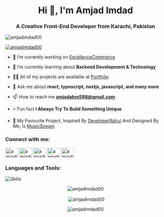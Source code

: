 <h1 align="center">Hi 👋, I'm Amjad Imdad</h1>
<h3 align="center">A Creative Front-End Developer from Karachi, Pakistan</h3>

<p align="left"> <img src="https://komarev.com/ghpvc/?username=amjadimdad00&label=Profile%20views&color=0e75b6&style=flat" alt="amjadimdad00" /> </p>

<p align="left"> <a href="https://github.com/ryo-ma/github-profile-trophy"><img src="https://github-profile-trophy.vercel.app/?username=amjadimdad00" alt="amjadimdad00" /></a> </p>

- 🔭 I’m currently working on [ExcellenceCommerce](https://github.com/amjadimdad00/ExcellenceCommerce)

- 🌱 I’m currently learning about **Backend Development & Technology**

- 👨‍💻 All of my projects are available at [Portfolio](https://amjadimdad00.vercel.app)

<!-- - 📝 I regularly write articles on [medium](https://amjadimdad00.medium.com) -->

- 💬 Ask me about **react, typescript, nextjs, javascript, and many more**

- 📫 How to reach me **amjadabro598@gmail.com**

- ⚡ Fun fact **I Always Try To Build Something Unique**

- 🚀 My Favourite Project, Inspired By [DeveloperRahul](https://github.com/developerrahuloffical) And Designed By Me, Is [MusicStream](https://musicstream.vercel.app)

<h3 align="left">Connect with me:</h3>
<p align="left">
  
<a href="https://linkedin.com/in/amjadimdad00" target="blank"><img align="center" src="https://raw.githubusercontent.com/rahuldkjain/github-profile-readme-generator/master/src/images/icons/Social/linked-in-alt.svg" alt="amjadimdad00" height="30" width="40" /></a>
<a href="https://fb.com/amjadimdad00" target="blank"><img align="center" src="https://raw.githubusercontent.com/rahuldkjain/github-profile-readme-generator/master/src/images/icons/Social/facebook.svg" alt="amjadimdad00" height="30" width="40" /></a>
<a href="https://instagram.com/amjadimdad00" target="blank"><img align="center" src="https://raw.githubusercontent.com/rahuldkjain/github-profile-readme-generator/master/src/images/icons/Social/instagram.svg" alt="amjadimdad00" height="30" width="40" /></a>
<a href="https://www.youtube.com/@amjadimdad00" target="blank"><img align="center" src="https://raw.githubusercontent.com/rahuldkjain/github-profile-readme-generator/master/src/images/icons/Social/youtube.svg" alt="amjadimdad00" height="30" width="40" /></a>
<a href="https://www.tiktok.com/@amjadimdad00" target="blank"><img align="center" src="https://cdn.pixabay.com/photo/2021/01/30/06/42/tiktok-5962992_1280.png" alt="amjadimdad00" height="30" width="40" /></a>

</p>

<h3 align="left">Languages and Tools:</h3>

![Skills](https://skillicons.dev/icons?i=bash,bootstrap,css,discord,react,nextjs,vercel,express,firebase,git,gitlab,github,gmail,html,instagram,jquery,js,linkedin,mui,mongodb,netlify,nodejs,npm,postman,tailwind,threejs,ts,vscode,vite)

<p align="center"><img align="center" src="https://github-readme-stats.vercel.app/api/top-langs?username=amjadimdad00&show_icons=true&locale=en&layout=compact" alt="amjadimdad00" /></p>

<p align="center">&nbsp;<img align="center" src="https://github-readme-stats.vercel.app/api?username=amjadimdad00&show_icons=true&locale=en" alt="amjadimdad00" /></p>

<p align="center"><img align="center" src="https://github-readme-streak-stats.herokuapp.com/?user=amjadimdad00&" alt="amjadimdad00" /></p>

